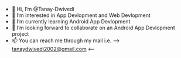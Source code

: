 - 👋 Hi, I’m @Tanay-Dwivedi
- 👀 I’m interested in App Devlopment and Web Devlopment
- 🌱 I’m currently learning Android App Devlopment
- 💞️ I’m looking forward to collaborate on an Android App Devlopment project
- 📫 You can reach me through my mail i.e. --> tanaydwivedi2002@gmail.com <--

<!---
Tanay-Dwivedi/Tanay-Dwivedi is a ✨ special ✨ repository because its `README.md` (this file) appears on your GitHub profile.
You can click the Preview link to take a look at your changes.
--->
